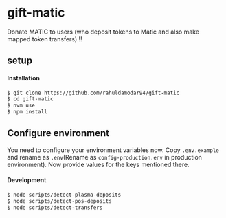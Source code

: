 # gift-matic

Donate MATIC to users (who deposit tokens to Matic and also make mapped token transfers) !!

## setup

#### Installation

```sh
$ git clone https://github.com/rahuldamodar94/gift-matic
$ cd gift-matic
$ nvm use
$ npm install

```

## Configure environment

You need to configure your environment variables now. Copy `.env.example` and rename as `.env`(Rename as `config-production.env` in production environment). Now provide values for the keys mentioned there.

#### Development

```sh
$ node scripts/detect-plasma-deposits
$ node scripts/detect-pos-deposits
$ node scripts/detect-transfers
```
